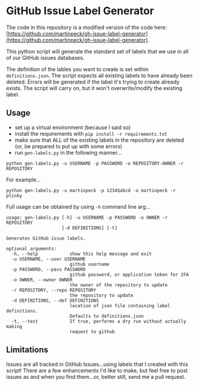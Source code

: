 # GitHub Issue Label Generator

The code in this repository is a modified version of the code here: [https://github.com/martinpeck/gh-issue-label-generator](https://github.com/martinpeck/gh-issue-label-generator).

This python script will generate the standard set of labels that we use in all of our GitHub issues databases.

The definition of the lables you want to create is set within `definitions.json`. The script expects all existing labels to have already been deleted. Errors will be generated if the label it's trying to create already exists. The script will carry on, but it won't overwrite/modify the existing label.

## Usage ##

- set up a virtual environment (because I said so)
- install the requirements with `pip install -r requirements.txt`
- make sure that ALL of the existing labels in the repository are deleted (or, be prepared to put up with some errors)
- run `gen-labels.py` in the following manner...

```
python gen-labels.py -u USERNAME -p PASSWORD -o REPOSITORY-OWNER -r REPOSITORY
```

For example...

```
python gen-labels.py -u martinpeck -p 1234$abcd -o martinpeck -r plinky

```

Full usage can be obtained by using `-h` command line arg...

```
usage: gen-labels.py [-h] -u USERNAME -p PASSWORD -o OWNER -r REPOSITORY
                     [-d DEFINITIONS] [-t]

Generates GitHub issue labels.

optional arguments:
  -h, --help            show this help message and exit
  -u USERNAME, --user USERNAME
                        github username
  -p PASSWORD, --pass PASSWORD
                        github password, or application token for 2FA
  -o OWNER, --owner OWNER
                        the owner of the repository to update
  -r REPOSITORY, --repo REPOSITORY
                        the repository to update
  -d DEFINITIONS, --def DEFINITIONS
                        location of json file containing label definitions.
                        Defaults to definitions.json
  -t, --test            If true, performs a dry run without actually making
                        request to github
```

## Limitations ##

Issues are all tracked in GitHub Issues...using labels that I created with this script! There are a few enhancements I'd like to make, but feel free to post issues as and when you find them...or, better still, send me a pull request.


